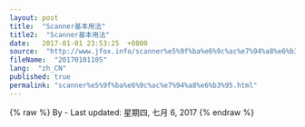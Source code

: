 ```yaml
---
layout: post
title:  "Scanner基本用法"
title2:  "Scanner基本用法"
date:   2017-01-01 23:53:25  +0800
source:  "http://www.jfox.info/scanner%e5%9f%ba%e6%9c%ac%e7%94%a8%e6%b3%95.html"
fileName:  "20170101105"
lang:  "zh_CN"
published: true
permalink: "scanner%e5%9f%ba%e6%9c%ac%e7%94%a8%e6%b3%95.html"
---
```

{% raw %}
By  - Last updated: 星期四, 七月 6, 2017
{% endraw %}
